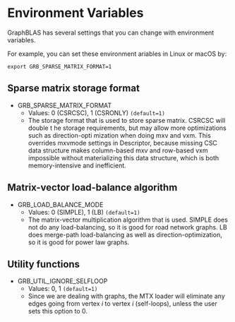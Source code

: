 Environment Variables
=====================
GraphBLAS has several settings that you can change with environment variables.

For example, you can set these environment ariables in Linux or macOS by:
```
export GRB_SPARSE_MATRIX_FORMAT=1
```

## Sparse matrix storage format

* GRB_SPARSE_MATRIX_FORMAT
  - Values: 0 (CSRCSC), 1 (CSRONLY) ```(default=1)```
  - The storage format that is used to store sparse matrix. CSRCSC will double t
he storage requirements, but may allow more optimizations such as direction-opti
mization when doing mxv and vxm. This overrides mxvmode settings in Descriptor, because missing CSC data structure makes column-based mxv and row-based vxm impossible without materializing this data structure, which is both memory-intensive and inefficient.

## Matrix-vector load-balance algorithm

* GRB_LOAD_BALANCE_MODE
  - Values: 0 (SIMPLE), 1 (LB) ```(default=1)```
  - The matrix-vector multiplication algorithm that is used. SIMPLE does not do any load-balancing, so it is good for road network graphs. LB does merge-path load-balancing as well as direction-optimization, so it is good for power law graphs.

## Utility functions

* GRB_UTIL_IGNORE_SELFLOOP
  - Values: 0, 1 ```(default=1)```
  - Since we are dealing with graphs, the MTX loader will eliminate any edges going from vertex *i* to vertex *i* (self-loops), unless the user sets this option to 0.
